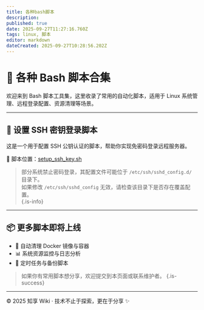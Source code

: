 ```yaml
---
title: 各种bash脚本
description: 
published: true
date: 2025-09-27T11:27:16.760Z
tags: linux, 脚本
editor: markdown
dateCreated: 2025-09-27T10:28:56.202Z
---
```


# 🧬 各种 Bash 脚本合集

欢迎来到 Bash 脚本工具集，这里收录了常用的自动化脚本，适用于 Linux 系统管理、远程登录配置、资源清理等场景。

---

## 🔐 设置 SSH 密钥登录脚本

这是一个用于配置 SSH 公钥认证的脚本，帮助你实现免密码登录远程服务器。

📁 脚本位置：[setup_ssh_key.sh](/linux/脚本/setup_ssh_key.sh)

> 部分系统禁止密码登录，其配置文件可能位于 `/etc/ssh/sshd_config.d/` 目录下。  
> 如果修改 `/etc/ssh/sshd_config` 无效，请检查该目录下是否存在覆盖配置。  
{.is-info}

---

## 📦 更多脚本即将上线

- 🧹 自动清理 Docker 镜像与容器
- 📊 系统资源监控与日志分析
- 🔄 定时任务与备份脚本

> 如果你有常用脚本想分享，欢迎提交到本页面或联系维护者。
{.is-success}

---

© 2025 知享 Wiki · 技术不止于探索，更在于分享 ✨

